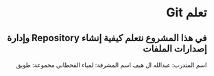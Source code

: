 <div dir="rtl">

# تعلم Git

## في هذا المشروع نتعلم كيفية إنشاء Repository وإدارة إصدارات الملفات

اسم المتدرب: عبدالله ال هيف
اسم المشرفة: لمياء القحطاني
مجموعة: طويق

</div>
